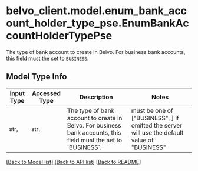 # belvo_client.model.enum_bank_account_holder_type_pse.EnumBankAccountHolderTypePse

The type of bank account to create in Belvo. For business bank accounts, this field must the set to `BUSINESS`.

## Model Type Info
Input Type | Accessed Type | Description | Notes
------------ | ------------- | ------------- | -------------
str,  | str,  | The type of bank account to create in Belvo. For business bank accounts, this field must the set to &#x60;BUSINESS&#x60;. | must be one of ["BUSINESS", ] if omitted the server will use the default value of "BUSINESS"

[[Back to Model list]](../../README.md#documentation-for-models) [[Back to API list]](../../README.md#documentation-for-api-endpoints) [[Back to README]](../../README.md)

